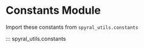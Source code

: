 # Constants Module

Import these constants from `spyral_utils.constants`

::: spyral_utils.constants
    